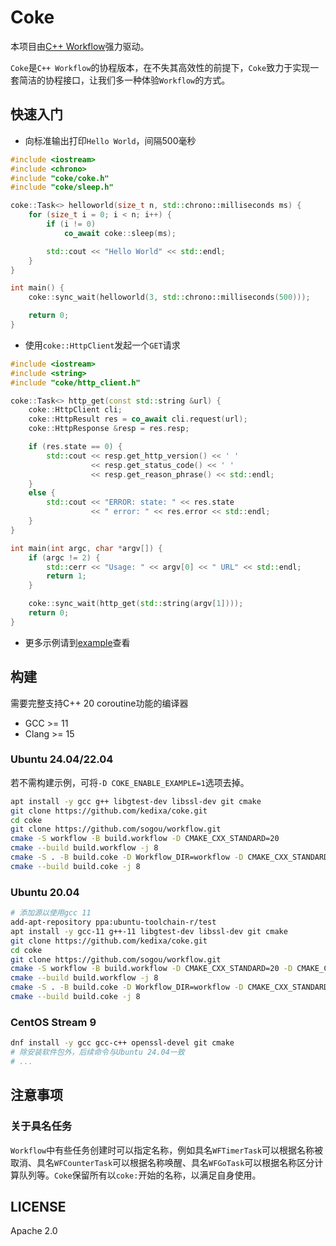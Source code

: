 # Coke
本项目由[C++ Workflow](https://github.com/sogou/workflow)强力驱动。

`Coke`是`C++ Workflow`的协程版本，在不失其高效性的前提下，`Coke`致力于实现一套简洁的协程接口，让我们多一种体验`Workflow`的方式。

## 快速入门
- 向标准输出打印`Hello World`，间隔500毫秒

```cpp
#include <iostream>
#include <chrono>
#include "coke/coke.h"
#include "coke/sleep.h"

coke::Task<> helloworld(size_t n, std::chrono::milliseconds ms) {
    for (size_t i = 0; i < n; i++) {
        if (i != 0)
            co_await coke::sleep(ms);

        std::cout << "Hello World" << std::endl;
    }
}

int main() {
    coke::sync_wait(helloworld(3, std::chrono::milliseconds(500)));

    return 0;
}

```

- 使用`coke::HttpClient`发起一个`GET`请求

```cpp
#include <iostream>
#include <string>
#include "coke/http_client.h"

coke::Task<> http_get(const std::string &url) {
    coke::HttpClient cli;
    coke::HttpResult res = co_await cli.request(url);
    coke::HttpResponse &resp = res.resp;

    if (res.state == 0) {
        std::cout << resp.get_http_version() << ' '
                  << resp.get_status_code() << ' '
                  << resp.get_reason_phrase() << std::endl;
    }
    else {
        std::cout << "ERROR: state: " << res.state
                  << " error: " << res.error << std::endl;
    }
}

int main(int argc, char *argv[]) {
    if (argc != 2) {
        std::cerr << "Usage: " << argv[0] << " URL" << std::endl;
        return 1;
    }

    coke::sync_wait(http_get(std::string(argv[1])));
    return 0;
}

```

- 更多示例请到[example](./example/)查看


## 构建
需要完整支持C++ 20 coroutine功能的编译器

- GCC >= 11
- Clang >= 15

### Ubuntu 24.04/22.04
若不需构建示例，可将`-D COKE_ENABLE_EXAMPLE=1`选项去掉。

```bash
apt install -y gcc g++ libgtest-dev libssl-dev git cmake
git clone https://github.com/kedixa/coke.git
cd coke
git clone https://github.com/sogou/workflow.git
cmake -S workflow -B build.workflow -D CMAKE_CXX_STANDARD=20
cmake --build build.workflow -j 8
cmake -S . -B build.coke -D Workflow_DIR=workflow -D CMAKE_CXX_STANDARD=20 -D COKE_ENABLE_EXAMPLE=1
cmake --build build.coke -j 8
```

### Ubuntu 20.04
```bash
# 添加源以使用gcc 11
add-apt-repository ppa:ubuntu-toolchain-r/test
apt install -y gcc-11 g++-11 libgtest-dev libssl-dev git cmake
git clone https://github.com/kedixa/coke.git
cd coke
git clone https://github.com/sogou/workflow.git
cmake -S workflow -B build.workflow -D CMAKE_CXX_STANDARD=20 -D CMAKE_C_COMPILER=gcc-11 -D CMAKE_CXX_COMPILER=g++-11
cmake --build build.workflow -j 8
cmake -S . -B build.coke -D Workflow_DIR=workflow -D CMAKE_CXX_STANDARD=20 -D CMAKE_C_COMPILER=gcc-11 -D CMAKE_CXX_COMPILER=g++-11 -D COKE_ENABLE_EXAMPLE=1
cmake --build build.coke -j 8
```

### CentOS Stream 9
```bash
dnf install -y gcc gcc-c++ openssl-devel git cmake
# 除安装软件包外，后续命令与Ubuntu 24.04一致
# ...
```

## 注意事项
### 关于具名任务
`Workflow`中有些任务创建时可以指定名称，例如具名`WFTimerTask`可以根据名称被取消、具名`WFCounterTask`可以根据名称唤醒、具名`WFGoTask`可以根据名称区分计算队列等。`Coke`保留所有以`coke:`开始的名称，以满足自身使用。


## LICENSE
Apache 2.0
